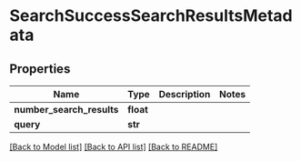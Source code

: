 # SearchSuccessSearchResultsMetadata

## Properties
Name | Type | Description | Notes
------------ | ------------- | ------------- | -------------
**number_search_results** | **float** |  | 
**query** | **str** |  | 

[[Back to Model list]](../README.md#documentation-for-models) [[Back to API list]](../README.md#documentation-for-api-endpoints) [[Back to README]](../README.md)


